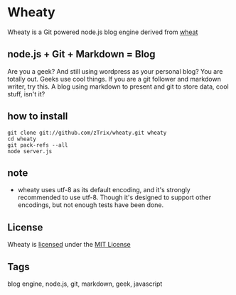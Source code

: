 # Wheaty

Wheaty is a Git powered node.js blog engine derived from [wheat]

## node.js + Git + Markdown = Blog
Are you a geek? And still using wordpress as your personal blog? You are totally out. Geeks use cool things. If you are a git follower and markdown writer, try this. A blog using markdown to present and git to store data, cool stuff, isn't it?

## how to install
    git clone git://github.com/zTrix/wheaty.git wheaty
    cd wheaty
    git pack-refs --all
    node server.js

## note
* wheaty uses utf-8 as its default encoding, and it's strongly recommended to use utf-8. Though it's designed to support other encodings, but not enough tests have been done.

## License
Wheaty is [licensed] under the [MIT License]

## Tags
 blog engine, node.js, git, markdown, geek, javascript

[wheat]:https://github.com/creationix/wheat
[licensed]:https://github.com/zTrix/wheaty/blob/master/LICENSE
[MIT License]:http://creativecommons.org/licenses/MIT/

